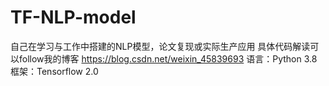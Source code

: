 # TF-NLP-model
自己在学习与工作中搭建的NLP模型，论文复现或实际生产应用
具体代码解读可以follow我的博客 https://blog.csdn.net/weixin_45839693
语言：Python 3.8
框架：Tensorflow 2.0
